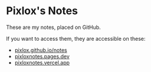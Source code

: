 # Pixlox's Notes

These are my notes, placed on GitHub.

If you want to access them, they are accessible on these:
- [pixlox.github.io/notes](https://pixlox.github.io/notes)
- [pixloxnotes.pages.dev](https://pixloxnotes.pages.dev)
- [pixloxnotes.vercel.app](https://pixloxnotes.vercel.app)
